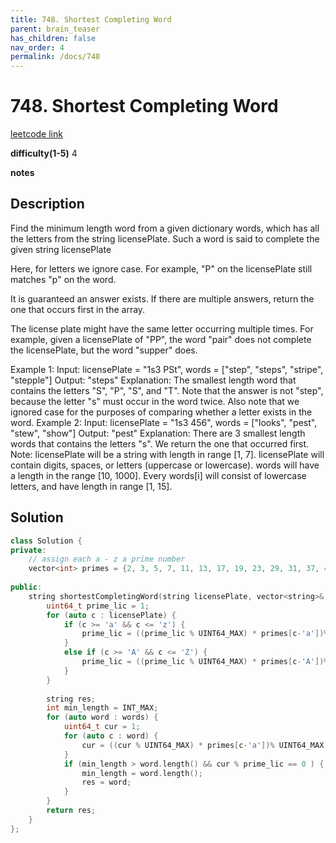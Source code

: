 ```yaml
---
title: 748. Shortest Completing Word
parent: brain_teaser
has_children: false
nav_order: 4
permalink: /docs/748
---
```

# 748. Shortest Completing Word
[leetcode link](https://leetcode.com/problems/shortest-completing-word/)

**difficulty(1-5)** 
4

**notes**   


## Description
Find the minimum length word from a given dictionary words, which has all the letters from the string licensePlate. Such a word is said to complete the given string licensePlate

Here, for letters we ignore case. For example, "P" on the licensePlate still matches "p" on the word.

It is guaranteed an answer exists. If there are multiple answers, return the one that occurs first in the array.

The license plate might have the same letter occurring multiple times. For example, given a licensePlate of "PP", the word "pair" does not complete the licensePlate, but the word "supper" does.

Example 1:
Input: licensePlate = "1s3 PSt", words = ["step", "steps", "stripe", "stepple"]
Output: "steps"
Explanation: The smallest length word that contains the letters "S", "P", "S", and "T".
Note that the answer is not "step", because the letter "s" must occur in the word twice.
Also note that we ignored case for the purposes of comparing whether a letter exists in the word.
Example 2:
Input: licensePlate = "1s3 456", words = ["looks", "pest", "stew", "show"]
Output: "pest"
Explanation: There are 3 smallest length words that contains the letters "s".
We return the one that occurred first.
Note:
licensePlate will be a string with length in range [1, 7].
licensePlate will contain digits, spaces, or letters (uppercase or lowercase).
words will have a length in the range [10, 1000].
Every words[i] will consist of lowercase letters, and have length in range [1, 15].

## Solution
```c++
class Solution {
private:
    // assign each a - z a prime number
    vector<int> primes = {2, 3, 5, 7, 11, 13, 17, 19, 23, 29, 31, 37, 41, 43, 47, 53, 59, 61, 67, 71, 73, 79, 83, 89, 97, 101, 103}; 
    
public:
    string shortestCompletingWord(string licensePlate, vector<string>& words) {
        uint64_t prime_lic = 1; 
        for (auto c : licensePlate) {
            if (c >= 'a' && c <= 'z') {
                prime_lic = ((prime_lic % UINT64_MAX) * primes[c-'a'])% UINT64_MAX;
            }
            else if (c >= 'A' && c <= 'Z') {
                prime_lic = ((prime_lic % UINT64_MAX) * primes[c-'A'])% UINT64_MAX;
            }
        }
        
        string res;
        int min_length = INT_MAX;
        for (auto word : words) {
            uint64_t cur = 1;
            for (auto c : word) {
                cur = ((cur % UINT64_MAX) * primes[c-'a'])% UINT64_MAX;
            }
            if (min_length > word.length() && cur % prime_lic == 0 ) {
                min_length = word.length();
                res = word;
            }
        }
        return res;
    }
};
```


<!-- 
Default label
{: .label }

Blue label
{: .label .label-blue }

Stable
{: .label .label-green }

New release
{: .label .label-purple }

Coming soon
{: .label .label-yellow }

Deprecated
{: .label .label-red } -->
